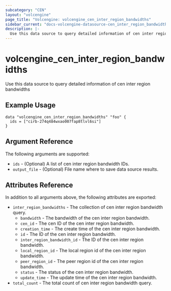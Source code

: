 ```yaml
---
subcategory: "CEN"
layout: "volcengine"
page_title: "Volcengine: volcengine_cen_inter_region_bandwidths"
sidebar_current: "docs-volcengine-datasource-cen_inter_region_bandwidths"
description: |-
  Use this data source to query detailed information of cen inter region bandwidths
---
```

# volcengine_cen_inter_region_bandwidths
Use this data source to query detailed information of cen inter region bandwidths
## Example Usage
```hcl
data "volcengine_cen_inter_region_bandwidths" "foo" {
  ids = ["cirb-274q484wxao007fap8tlvl6si"]
}
```
## Argument Reference
The following arguments are supported:
* `ids` - (Optional) A list of cen inter region bandwidth IDs.
* `output_file` - (Optional) File name where to save data source results.

## Attributes Reference
In addition to all arguments above, the following attributes are exported:
* `inter_region_bandwidths` - The collection of cen inter region bandwidth query.
    * `bandwidth` - The bandwidth of the cen inter region bandwidth.
    * `cen_id` - The cen ID of the cen inter region bandwidth.
    * `creation_time` - The create time of the cen inter region bandwidth.
    * `id` - The ID of the cen inter region bandwidth.
    * `inter_region_bandwidth_id` - The ID of the cen inter region bandwidth.
    * `local_region_id` - The local region id of the cen inter region bandwidth.
    * `peer_region_id` - The peer region id of the cen inter region bandwidth.
    * `status` - The status of the cen inter region bandwidth.
    * `update_time` - The update time of the cen inter region bandwidth.
* `total_count` - The total count of cen inter region bandwidth query.


